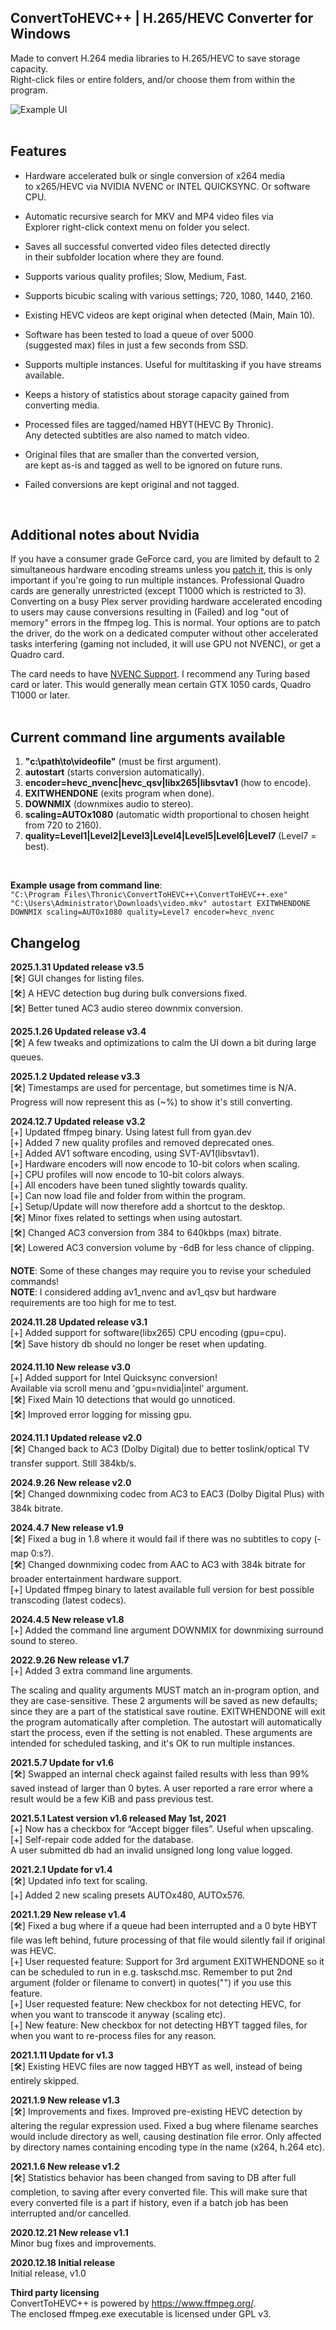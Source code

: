 
## ConvertToHEVC++ | H.265/HEVC Converter for Windows  

Made to convert H.264 media libraries to H.265/HEVC to save storage capacity.  
Right-click files or entire folders, and/or choose them from within the program. 

![Example UI](demo_v3.5.png)  
<br>
   
## Features  

* Hardware accelerated bulk or single conversion of x264 media  
to x265/HEVC via NVIDIA NVENC or INTEL QUICKSYNC. Or software CPU.  

* Automatic recursive search for MKV and MP4 video files via  
Explorer right-click context menu on folder you select.  

* Saves all successful converted video files detected directly  
in their subfolder location where they are found.  

* Supports various quality profiles; Slow, Medium, Fast.  

* Supports bicubic scaling with various settings; 720, 1080, 1440, 2160.  

* Existing HEVC videos are kept original when detected (Main, Main 10).  

* Software has been tested to load a queue of over 5000  
(suggested max) files in just a few seconds from SSD.  

* Supports multiple instances. Useful for multitasking if you have streams available.  

* Keeps a history of statistics about storage capacity gained from converting media.  

* Processed files are tagged/named HBYT(HEVC By Thronic).  
Any detected subtitles are also named to match video.  

* Original files that are smaller than the converted version,  
are kept as-is and tagged as well to be ignored on future runs.  

* Failed conversions are kept original and not tagged.  
<br>

## Additional notes about Nvidia  
If you have a consumer grade GeForce card, you are limited by default to 2 simultaneous  hardware encoding streams unless you [patch it](https://github.com/djnedrelid/NvidiaStreamPatch), this is only important if you're going to run multiple instances. Professional Quadro cards are generally unrestricted (except T1000 which is restricted to 3). Converting on a busy Plex server providing hardware accelerated encoding to users may cause conversions resulting in (Failed) and log "out of memory" errors in the ffmpeg log. This is normal. Your options are to patch the driver, do the work on a  dedicated computer without other accelerated tasks interfering (gaming not included, it will use GPU not NVENC), or get a Quadro card.  

The card needs to have [NVENC Support](https://developer.nvidia.com/video-encode-and-decode-gpu-support-matrix-new). I recommend any Turing based card or later. This would generally mean certain GTX 1050 cards, Quadro T1000 or later.  
<br>

## Current command line arguments available 
1. **"c:\path\to\videofile"** (must be first argument).  
2. **autostart** (starts conversion automatically).  
3. **encoder=hevc_nvenc|hevc_qsv|libx265|libsvtav1**  (how to encode).  
4. **EXITWHENDONE** (exits program when done).  
5. **DOWNMIX** (downmixes audio to stereo).  
6. **scaling=AUTOx1080** (automatic width proportional to chosen height from 720 to 2160).  
7. **quality=Level1|Level2|Level3|Level4|Level5|Level6|Level7** (Level7 = best).  
<br>

**Example usage from command line**:  
```"C:\Program Files\Thronic\ConvertToHEVC++\ConvertToHEVC++.exe" "C:\Users\Administrator\Downloads\video.mkv" autostart EXITWHENDONE DOWNMIX scaling=AUTOx1080 quality=Level7 encoder=hevc_nvenc```
<br>

## Changelog  
**2025.1.31 Updated release v3.5**  
[🛠] GUI changes for listing files.  
[🛠] A HEVC detection bug during bulk conversions fixed.  
[🛠] Better tuned AC3 audio stereo downmix conversion.  
  
**2025.1.26 Updated release v3.4**  
[🛠] A few tweaks and optimizations to calm the UI down a bit during large queues.  
  
**2025.1.2 Updated release v3.3**  
[🛠] Timestamps are used for percentage, but sometimes time is N/A. Progress will now represent this as (~%) to show it's still converting.  
  
**2024.12.7 Updated release v3.2**  
[+] Updated ffmpeg binary. Using latest full from gyan.dev  
[+] Added 7 new quality profiles and removed deprecated ones.  
[+] Added AV1 software encoding, using SVT-AV1(libsvtav1).  
[+] Hardware encoders will now encode to 10-bit colors when scaling.  
[+] CPU profiles will now encode to 10-bit colors always.  
[+] All encoders have been tuned slightly towards quality.  
[+] Can now load file and folder from within the program.  
[+] Setup/Update will now therefore add a shortcut to the desktop.  
[🛠] Minor fixes related to settings when using autostart.  
[🛠] Changed AC3 conversion from 384 to 640kbps (max) bitrate.  
[🛠] Lowered AC3 conversion volume by -6dB for less chance of clipping.  
  
**NOTE**: Some of these changes may require you to revise your scheduled commands!  
**NOTE**: I considered adding av1_nvenc and av1_qsv but hardware requirements are too high for me to test.  
  
**2024.11.28 Updated release v3.1**  
[+] Added support for software(libx265) CPU encoding (gpu=cpu).  
[🛠] Save history db should no longer be reset when updating.  
  
**2024.11.10 New release v3.0**  
[+] Added support for Intel Quicksync conversion!  
Available via scroll menu and 'gpu=nvidia|intel' argument.  
[🛠] Fixed Main 10 detections that would go unnoticed.  
[🛠] Improved error logging for missing gpu.  
  
**2024.11.1 Updated release v2.0**  
[🛠] Changed back to AC3 (Dolby Digital) due to better toslink/optical TV transfer support. Still 384kb/s.  
  
**2024.9.26 New release v2.0**  
[🛠] Changed downmixing codec from AC3 to EAC3 (Dolby Digital Plus) with 384k bitrate.  
  
**2024.4.7 New release v1.9**  
[🛠] Fixed a bug in 1.8 where it would fail if there was no subtitles to copy (-map 0:s?).  
[🛠] Changed downmixing codec from AAC to AC3 with 384k bitrate for broader entertainment hardware support.  
[+] Updated ffmpeg binary to latest available full version for best possible transcoding (latest codecs).  
  
**2024.4.5 New release v1.8**  
[+] Added the command line argument DOWNMIX for downmixing surround sound to stereo.  
  
**2022.9.26 New release v1.7**  
[+] Added 3 extra command line arguments.  
  
The scaling and quality arguments MUST match an in-program option, and they are case-sensitive. These 2 arguments will be saved as new defaults; since they are a part of the statistical save routine. EXITWHENDONE will exit the program automatically after completion. The autostart will automatically start the process, even if the setting is not enabled. These arguments are intended for scheduled tasking, and it's OK to run multiple instances.  

**2021.5.7 Update for v1.6**  
[🛠] Swapped an internal check against failed results with less than 99% saved instead of larger than 0 bytes. A user reported a rare error where a result would be a few KiB and pass previous test.  

**2021.5.1 Latest version v1.6 released May 1st, 2021**  
[+] Now has a checkbox for “Accept bigger files”. Useful when upscaling.  
[+] Self-repair code added for the database.  
A user submitted db had an invalid unsigned long long value logged.  
  
**2021.2.1 Update for v1.4**  
[🛠] Updated info text for scaling.  
[+] Added 2 new scaling presets AUTOx480, AUTOx576.  
  
**2021.1.29 New release v1.4**  
[🛠] Fixed a bug where if a queue had been interrupted and a 0 byte HBYT file was left behind, future processing of that file would silently fail if original was HEVC.  
[+] User requested feature: Support for 3rd argument EXITWHENDONE so it can be scheduled to run in e.g. taskschd.msc. Remember to put 2nd argument (folder or filename to convert) in quotes("") if you use this feature.  
[+] User requested feature: New checkbox for not detecting HEVC, for when you want to transcode it anyway (scaling etc).  
[+] New feature: New checkbox for not detecting HBYT tagged files, for when you want to re-process files for any reason.  
  
**2021.1.11 Update for v1.3**  
[🛠] Existing HEVC files are now tagged HBYT as well, instead of being entirely skipped.  
  
**2021.1.9 New release v1.3**  
[🛠] Improvements and fixes. Improved pre-existing HEVC detection by altering the regular expression used. Fixed a bug where filename searches would include directory as well, causing destination file error. Only affected by directory names containing encoding type in the name (x264, h.264 etc).  
  
**2021.1.6 New release v1.2**  
[🛠] Statistics behavior has been changed from saving to DB after full completion, to saving after every converted file. This will make sure that every converted file is a part if history, even if a batch job has been interrupted and/or cancelled.  
  
**2020.12.21 New release v1.1**  
Minor bug fixes and improvements.  
  
**2020.12.18 Initial release**  
Initial release, v1.0  
  
**Third party licensing**  
ConvertToHEVC++ is powered by https://www.ffmpeg.org/.  
The enclosed ffmpeg.exe executable is licensed under GPL v3.  